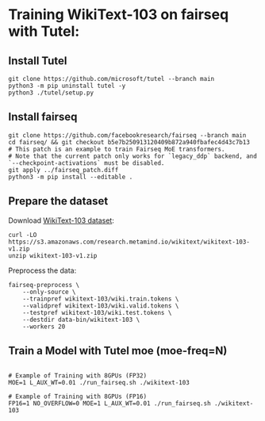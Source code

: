 # Training WikiText-103 on fairseq with Tutel:
## Install Tutel
```shell
git clone https://github.com/microsoft/tutel --branch main
python3 -m pip uninstall tutel -y
python3 ./tutel/setup.py
```

## Install fairseq
```shell
git clone https://github.com/facebookresearch/fairseq --branch main
cd fairseq/ && git checkout b5e7b250913120409b872a940fbafec4d43c7b13
# This patch is an example to train Fairseq MoE transformers.
# Note that the current patch only works for `legacy_ddp` backend, and `--checkpoint-activations` must be disabled.
git apply ../fairseq_patch.diff
python3 -m pip install --editable .
```

## Prepare the dataset
Download [WikiText-103 dataset](https://www.salesforce.com/products/einstein/ai-research/the-wikitext-dependency-language-modeling-dataset/):
```shell
curl -LO https://s3.amazonaws.com/research.metamind.io/wikitext/wikitext-103-v1.zip
unzip wikitext-103-v1.zip
```
Preprocess the data:
```shell
fairseq-preprocess \
    --only-source \
    --trainpref wikitext-103/wiki.train.tokens \
    --validpref wikitext-103/wiki.valid.tokens \
    --testpref wikitext-103/wiki.test.tokens \
    --destdir data-bin/wikitext-103 \
    --workers 20
```

## Train a Model with Tutel moe (moe-freq=N)
```shell

# Example of Training with 8GPUs (FP32)
MOE=1 L_AUX_WT=0.01 ./run_fairseq.sh ./wikitext-103

# Example of Training with 8GPUs (FP16)
FP16=1 NO_OVERFLOW=0 MOE=1 L_AUX_WT=0.01 ./run_fairseq.sh ./wikitext-103

```
